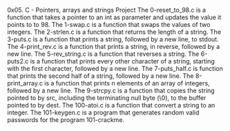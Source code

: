 0x05. C - Pointers, arrays and strings Project
The 0-reset_to_98.c is a function that takes a pointer to an int as parameter and updates the value it points to to 98.
The 1-swap.c is a function that swaps the values of two integers.
The 2-strlen.c is a function that returns the length of a string.
The 3-puts.c is  a function that prints a string, followed by a new line, to stdout.
The  4-print_rev.c is a  function that prints a string, in reverse, followed by a new line.
The  5-rev_string.c  is a function that reverses a string.
The 6-puts2.c is a function that prints every other character of a string, starting with the first character, followed by a new line.
The 7-puts_half.c is  function that prints the second half of a string, followed by a new line.
The 8-print_array.c   is a  function that prints n elements of an array of integers, followed by a new line.
 The 9-strcpy.c is a function that copies the string pointed to by src, including the terminating null byte (\0), to the buffer pointed to by dest.
The 100-atoi.c is a function that convert a string to an integer.
The  101-keygen.c is a program that generates random valid passwords for the program 101-crackme.
